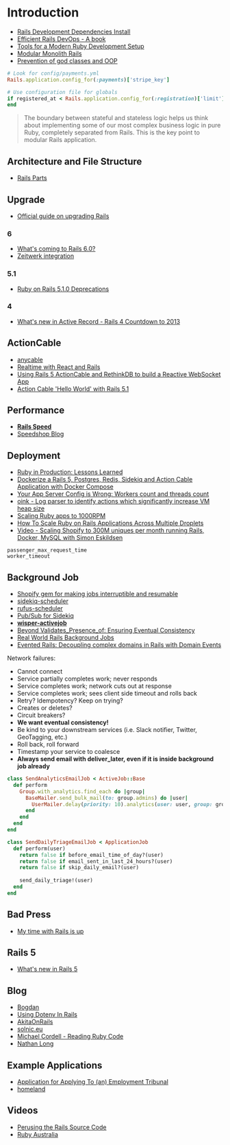 # Introduction

* [Rails Development Dependencies Install](http://guides.rubyonrails.org/development_dependencies_install.html)
* [Efficient Rails DevOps - A book](https://efficientrailsdevops.com/)
* [Tools for a Modern Ruby Development Setup](https://www.sitepoint.com/tools-for-a-modern-ruby-development-setup/)
* [Modular Monolith Rails](https://medium.com/@dan_manges/the-modular-monolith-rails-architecture-fb1023826fc4)
* [Prevention of god classes and OOP](https://medium.com/root-engineering/separating-data-and-code-in-rails-architecture-3a031e17706b)

```ruby
# Look for config/payments.yml
Rails.application.config_for(:payments)['stripe_key']

# Use configuration file for globals
if registered_at < Rails.application.config_for(:registration)['limit'].minutes.ago
end
```

> The boundary between stateful and stateless logic helps us think about implementing some of our most complex business logic in pure Ruby, completely separated from Rails. This is the key point to modular Rails application.

## Architecture and File Structure

* [Rails Parts](http://tomrothe.de/posts/rails_parts.html)

## Upgrade

* [Official guide on upgrading Rails](http://edgeguides.rubyonrails.org/upgrading_ruby_on_rails.html)

### 6

* [What's coming to Rails 6.0?](https://medium.com/rubyinside/whats-coming-to-rails-6-0-8ec79eea66da)
* [Zeitwerk integration](https://github.com/rails/rails/pull/35235)

### 5.1

* [Ruby on Rails 5.1.0 Deprecations](https://blog.driftingruby.com/ruby-on-rails-5-1-0-deprecations/)

### 4

* [What's new in Active Record - Rails 4 Countdown to 2013](http://blog.remarkablelabs.com/2012/12/what-s-new-in-active-record-rails-4-countdown-to-2013)

## ActionCable

* [anycable](https://github.com/anycable/anycable)
* [Realtime with React and Rails](https://blog.codeship.com/realtime-with-react-and-rails/)
* [Using Rails 5 ActionCable and RethinkDB to build a Reactive WebSocket App](https://medium.com/rubyinside/using-rails-5-actioncable-and-rethinkdb-to-build-a-reactive-websocket-app-7f77382cfb5)
* [Action Cable 'Hello World' with Rails 5.1](https://medium.com/rubyinside/action-cable-hello-world-with-rails-5-1-efc475b0208b)

## Performance

* [**Rails Speed**](https://www.railsspeed.com/)
* [Speedshop Blog](https://www.speedshop.co/blog/)

## Deployment

* [Ruby in Production: Lessons Learned](https://medium.com/@rdsubhas/ruby-in-production-lessons-learned-36d7ab726d99)
* [Dockerize a Rails 5, Postgres, Redis, Sidekiq and Action Cable Application with Docker Compose](https://nickjanetakis.com/blog/dockerize-a-rails-5-postgres-redis-sidekiq-action-cable-app-with-docker-compose)
* [Your App Server Config is Wrong: Workers count and threads count](https://www.youtube.com/watch?v=itbExaPqNAE)
* [oink - Log parser to identify actions which significantly increase VM heap size](https://github.com/noahd1/oink)
* [Scaling Ruby apps to 1000RPM](https://www.speedshop.co/2015/07/29/scaling-ruby-apps-to-1000-rpm.html)
* [How To Scale Ruby on Rails Applications Across Multiple Droplets](https://www.digitalocean.com/community/tutorials/how-to-scale-ruby-on-rails-applications-across-multiple-droplets-part-1)
* [Video - Scaling Shopify to 300M uniques per month running Rails, Docker, MySQL with Simon Eskildsen](https://www.youtube.com/watch?v=yg3YnnFjw2Y)

```
passenger_max_request_time
worker_timeout
```

## Background Job

* [Shopify gem for making jobs interruptible and resumable](https://github.com/Shopify/job-iteration)
* [sidekiq-scheduler](https://github.com/moove-it/sidekiq-scheduler)
* [rufus-scheduler](https://github.com/jmettraux/rufus-scheduler)
* [Pub/Sub for Sidekiq](https://github.com/hired/reactor)
* [**wisper-activejob**](https://github.com/krisleech/wisper-activejob)
* [Beyond Validates_Presence_of: Ensuring Eventual Consistency](https://www.youtube.com/watch?v=QpbQpwXhrSI)
* [Real World Rails Background Jobs](https://www.eliotsykes.com/real-world-rails-background-jobs)
* [Evented Rails: Decoupling complex domains in Rails with Domain Events](https://blog.carbonfive.com/2017/07/18/evented-rails-decoupling-complex-domains-in-rails-with-domain-events/)

Network failures:

* Cannot connect
* Service partially completes work; never responds
* Service completes work; network cuts out at response
* Service completes work; sees client side timeout and rolls back
* Retry? Idempotency? Keep on trying?
* Creates or deletes?
* Circuit breakers?
* **We want eventual consistency!**
* Be kind to your downstream services (i.e. Slack notifier, Twitter, GeoTagging, etc.)
* Roll back, roll forward
* Timestamp your service to coalesce
* **Always send email with deliver_later, even if it is inside background job already**

```ruby
class SendAnalyticsEmailJob < ActiveJob::Base
  def perform
    Group.with_analytics.find_each do |group|
      BaseMailer.send_bulk_mail(to: group.admins) do |user|
        UserMailer.delay(priority: 10).analytics(user: user, group: group)
      end
    end
  end
end
```

```ruby
class SendDailyTriageEmailJob < ApplicationJob
  def perform(user)
    return false if before_email_time_of_day?(user)
    return false if email_sent_in_last_24_hours?(user)
    return false if skip_daily_email?(user)
    
    send_daily_triage!(user)
  end
end
```

## Bad Press

* [My time with Rails is up](http://solnic.eu/2016/05/22/my-time-with-rails-is-up.html)

## Rails 5

* [What's new in Rails 5](http://blog.michelada.io/whats-new-in-rails-5)

## Blog

* [Bogdan](https://bogdanvlviv.com/posts.html)
* [Using Dotenv In Rails](http://metaskills.net/2013/10/03/using-dotenv-in-rails/)
* [AkitaOnRails](http://www.akitaonrails.com/?locale=en)
* [solnic.eu](http://solnic.eu/)
* [Michael Cordell - Reading Ruby Code](https://blog.mikecordell.com/)
* [Nathan Long](http://nathanmlong.com/blog/)

## Example Applications

* [Application for Applying To (an) Employment Tribunal](https://github.com/ministryofjustice/atet/issues)
* [homeland](https://github.com/ruby-china/homeland)

## Videos

* [Perusing the Rails Source Code](https://www.youtube.com/watch?v=Q_MpGRfnY5s)
* [Ruby Australia](https://www.youtube.com/channel/UCr38SHAvOKMDyX3-8lhvJHA/videos)

